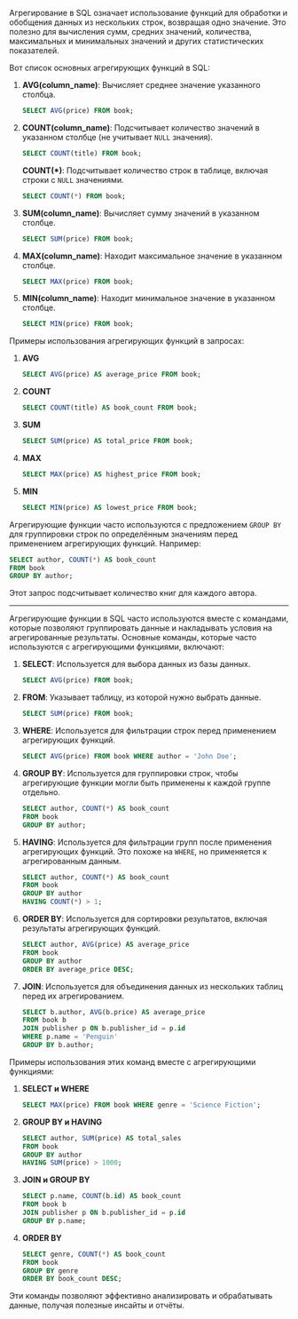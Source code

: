 Агрегирование в SQL означает использование функций для обработки и обобщения данных из нескольких строк, возвращая одно значение. Это полезно для вычисления сумм, средних значений, количества, максимальных и минимальных значений и других статистических показателей. 

Вот список основных агрегирующих функций в SQL:

1. **AVG(column_name)**: Вычисляет среднее значение указанного столбца.
    ```sql
    SELECT AVG(price) FROM book;
    ```

2. **COUNT(column_name)**: Подсчитывает количество значений в указанном столбце (не учитывает `NULL` значения).
    ```sql
    SELECT COUNT(title) FROM book;
    ```
    **COUNT(\*)**: Подсчитывает количество строк в таблице, включая строки с `NULL` значениями.
    ```sql
    SELECT COUNT(*) FROM book;
    ```

3. **SUM(column_name)**: Вычисляет сумму значений в указанном столбце.
    ```sql
    SELECT SUM(price) FROM book;
    ```

4. **MAX(column_name)**: Находит максимальное значение в указанном столбце.
    ```sql
    SELECT MAX(price) FROM book;
    ```

5. **MIN(column_name)**: Находит минимальное значение в указанном столбце.
    ```sql
    SELECT MIN(price) FROM book;
    ```

Примеры использования агрегирующих функций в запросах:

1. **AVG**
    ```sql
    SELECT AVG(price) AS average_price FROM book;
    ```

2. **COUNT**
    ```sql
    SELECT COUNT(title) AS book_count FROM book;
    ```

3. **SUM**
    ```sql
    SELECT SUM(price) AS total_price FROM book;
    ```

4. **MAX**
    ```sql
    SELECT MAX(price) AS highest_price FROM book;
    ```

5. **MIN**
    ```sql
    SELECT MIN(price) AS lowest_price FROM book;
    ```

Агрегирующие функции часто используются с предложением `GROUP BY` для группировки строк по определённым значениям перед применением агрегирующих функций. Например:

```sql
SELECT author, COUNT(*) AS book_count
FROM book
GROUP BY author;
```

Этот запрос подсчитывает количество книг для каждого автора.

---
Агрегирующие функции в SQL часто используются вместе с командами, которые позволяют группировать данные и накладывать условия на агрегированные результаты. Основные команды, которые часто используются с агрегирующими функциями, включают:

1. **SELECT**: Используется для выбора данных из базы данных.
    ```sql
    SELECT AVG(price) FROM book;
    ```

2. **FROM**: Указывает таблицу, из которой нужно выбрать данные.
    ```sql
    SELECT SUM(price) FROM book;
    ```

3. **WHERE**: Используется для фильтрации строк перед применением агрегирующих функций.
    ```sql
    SELECT AVG(price) FROM book WHERE author = 'John Doe';
    ```

4. **GROUP BY**: Используется для группировки строк, чтобы агрегирующие функции могли быть применены к каждой группе отдельно.
    ```sql
    SELECT author, COUNT(*) AS book_count
    FROM book
    GROUP BY author;
    ```

5. **HAVING**: Используется для фильтрации групп после применения агрегирующих функций. Это похоже на `WHERE`, но применяется к агрегированным данным.
    ```sql
    SELECT author, COUNT(*) AS book_count
    FROM book
    GROUP BY author
    HAVING COUNT(*) > 1;
    ```

6. **ORDER BY**: Используется для сортировки результатов, включая результаты агрегирующих функций.
    ```sql
    SELECT author, AVG(price) AS average_price
    FROM book
    GROUP BY author
    ORDER BY average_price DESC;
    ```

7. **JOIN**: Используется для объединения данных из нескольких таблиц перед их агрегированием.
    ```sql
    SELECT b.author, AVG(b.price) AS average_price
    FROM book b
    JOIN publisher p ON b.publisher_id = p.id
    WHERE p.name = 'Penguin'
    GROUP BY b.author;
    ```

Примеры использования этих команд вместе с агрегирующими функциями:

1. **SELECT и WHERE**
    ```sql
    SELECT MAX(price) FROM book WHERE genre = 'Science Fiction';
    ```

2. **GROUP BY и HAVING**
    ```sql
    SELECT author, SUM(price) AS total_sales
    FROM book
    GROUP BY author
    HAVING SUM(price) > 1000;
    ```

3. **JOIN и GROUP BY**
    ```sql
    SELECT p.name, COUNT(b.id) AS book_count
    FROM book b
    JOIN publisher p ON b.publisher_id = p.id
    GROUP BY p.name;
    ```

4. **ORDER BY**
    ```sql
    SELECT genre, COUNT(*) AS book_count
    FROM book
    GROUP BY genre
    ORDER BY book_count DESC;
    ```

Эти команды позволяют эффективно анализировать и обрабатывать данные, получая полезные инсайты и отчёты.